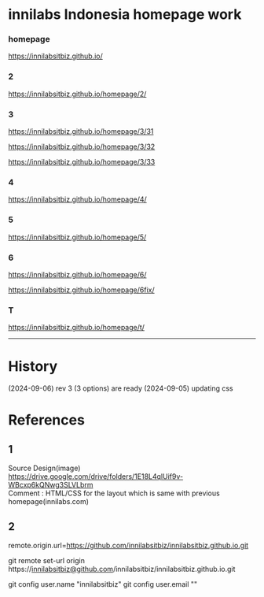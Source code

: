 # innilabs Indonesia homepage work

### homepage

https://innilabsitbiz.github.io/

### 2

https://innilabsitbiz.github.io/homepage/2/


### 3

https://innilabsitbiz.github.io/homepage/3/31

https://innilabsitbiz.github.io/homepage/3/32

https://innilabsitbiz.github.io/homepage/3/33


### 4

https://innilabsitbiz.github.io/homepage/4/


### 5

https://innilabsitbiz.github.io/homepage/5/


### 6

https://innilabsitbiz.github.io/homepage/6/

https://innilabsitbiz.github.io/homepage/6fix/


### T

https://innilabsitbiz.github.io/homepage/t/

---

# History

(2024-09-06) rev 3 (3 options) are ready
(2024-09-05) updating css

# References

## 1

Source Design(image) https://drive.google.com/drive/folders/1E18L4qlUif9v-WBcxp6kQNwg3SLVLbrm
<br />Comment : HTML/CSS for the layout which is same with previous homepage(innilabs.com)

## 2

remote.origin.url=https://github.com/innilabsitbiz/innilabsitbiz.github.io.git

git remote set-url origin https://innilabsitbiz@github.com/innilabsitbiz/innilabsitbiz.github.io.git

git config user.name "innilabsitbiz"
git config user.email ""
